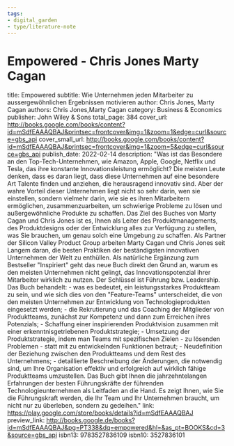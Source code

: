 ```yaml
---
tags: 
- digital_garden
- type/literature-note
---
```

# Empowered - Chris Jones Marty Cagan

title: Empowered
subtitle: Wie Unternehmen jeden Mitarbeiter zu aussergewöhnlichen Ergebnissen motivieren
author: Chris Jones, Marty Cagan
authors: Chris Jones,Marty Cagan
category: Business & Economics
publisher: John Wiley & Sons
total_page: 384
cover_url: http://books.google.com/books/content?id=mSdfEAAAQBAJ&printsec=frontcover&img=1&zoom=1&edge=curl&source=gbs_api
cover_small_url: http://books.google.com/books/content?id=mSdfEAAAQBAJ&printsec=frontcover&img=1&zoom=5&edge=curl&source=gbs_api
publish_date: 2022-02-14
description: "Was ist das Besondere an den Top-Tech-Unternehmen, wie Amazon, Apple, Google, Netflix und Tesla, das ihre konstante Innovationsleistung ermöglicht? Die meisten Leute denken, dass es daran liegt, dass diese Unternehmen auf eine besondere Art Talente finden und anziehen, die herausragend innovativ sind. Aber der wahre Vorteil dieser Unternehmen liegt nicht so sehr darin, wen sie einstellen, sondern vielmehr darin, wie sie es ihren Mitarbeitern ermöglichen, zusammenzuarbeiten, um schwierige Probleme zu lösen und außergewöhnliche Produkte zu schaffen. Das Ziel des Buches von Marty Cagan und Chris Jones ist es, Ihnen als Leiter des Produktmanagements, des Produktdesigns oder der Entwicklung alles zur Verfügung zu stellen, was Sie brauchen, um genau solch eine Umgebung zu schaffen. Als Partner der Silicon Valley Product Group arbeiten Marty Cagan und Chris Jones seit Langem daran, die besten Praktiken der beständigsten innovativen Unternehmen der Welt zu enthüllen. Als natürliche Ergänzung zum Bestseller &quot;Inspiriert&quot; geht das neue Buch direkt den Grund an, warum es den meisten Unternehmen nicht gelingt, das Innovationspotenzial ihrer Mitarbeiter wirklich zu nutzen. Der Schlüssel ist Führung bzw. Leadership. Das Buch behandelt: - was es bedeutet, ein leistungsstarkes Produktteam zu sein, und wie sich dies von den &quot;Feature-Teams&quot; unterscheidet, die von den meisten Unternehmen zur Entwicklung von Technologieprodukten eingesetzt werden; - die Rekrutierung und das Coaching der Mitglieder von Produktteams, zunächst zur Kompetenz und dann zum Erreichen ihres Potenzials; - Schaffung einer inspirierenden Produktvision zusammen mit einer erkenntnisgetriebenen Produktstrategie; - Umsetzung der Produktstrategie, indem man Teams mit spezifischen Zielen - zu lösenden Problemen - statt mit zu entwickelnden Funktionen betraut; - Neudefinition der Beziehung zwischen den Produktteams und dem Rest des Unternehmens; - detaillierte Beschreibung der Änderungen, die notwendig sind, um Ihre Organisation effektiv und erfolgreich auf wirklich fähige Produktteams umzustellen. Das Buch gibt Ihnen die jahrzehntelangen Erfahrungen der besten Führungskräfte der führenden Technologieunternehmen als Leitfaden an die Hand. Es zeigt Ihnen, wie Sie die Führungskraft werden, die Ihr Team und Ihr Unternehmen braucht, um nicht nur zu überleben, sondern zu gedeihen."
link: https://play.google.com/store/books/details?id=mSdfEAAAQBAJ
preview_link: http://books.google.de/books?id=mSdfEAAAQBAJ&pg=PT338&dq=empowered&hl=&as_pt=BOOKS&cd=3&source=gbs_api
isbn13: 9783527836109
isbn10: 3527836101

